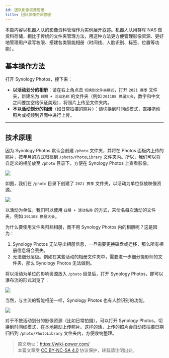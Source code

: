 ```yaml
---
id: 团队影像资源管理
title: 团队影像资源管理
---
```


本篇内容以机器人队的影像资料管理作为实例展开叙述。机器人队用群晖 NAS 做资料存储，相比于传统的文件夹管理方法，用这种方法更方便管理影像资源、更好地管理用户读写权限、搭建各类智能相册（时间线、人脸识别、标签、位置等功能）。

## 基本操作方法

打开 Synology Photos，接下来：

- **以活动划分的相册**：请在右上角点击 `切换到文件夹模式`，打开 `2021 赛季` 文件夹，新建名为 `日期 + 活动名称` 的文件夹（例如 `201108 换届大会`，数字和中文之间要加空格保证美观），将照片上传至文件夹内。
- **不以活动划分的相册**（如日常拍摄的照片）：请切换到时间线模式，直接拖动照片或视频到界面中进行上传。

---

## 技术原理

因为 Synology Photos 默认会创建 `/photo` 文件夹，并将在 Photos 面板内上传的照片，按年月的方式归档到 `/photo/PhotoLibrary` 文件夹内。所以，我们可以将自定义的相册放至 `/photo` 目录下，方便在 Synology Photos 上查看影像。

![](https://wiki-media-1253965369.cos.ap-guangzhou.myqcloud.com/img/20210425111203.png)

如图，我们在 `/photo` 目录下创建了 `2021 赛季` 文件夹，以活动为单位存放映像资源。

![](https://wiki-media-1253965369.cos.ap-guangzhou.myqcloud.com/img/20210425111429.png)

以活动为单位，我们可以使用 `日期 + 活动名称` 的方式，来命名每次活动的文件夹，例如 `201108 换届大会`。

为什么要使用文件夹归档相册，而不用 Synology Photos 内的相册呢？这是因为：

1. Synology Photos 无法导出相册信息，一旦需要更换磁盘或迁移，那么所有相册信息将会丢失。
2. 无法细分层级。例如在某些活动的相册文件夹中，需要进一步细分摄影师的文件夹，那么 Synology Photos 无法做到。

将以活动为单位的影响资源放入 `/photo` 目录后，打开 Synology Photos，即可以瀑布流的形式浏览了：

![](https://wiki-media-1253965369.cos.ap-guangzhou.myqcloud.com/img/20210425112459.png)

当然，与主流的智能相册一样，Synology Photos 也有人脸识别的功能。

![](https://wiki-media-1253965369.cos.ap-guangzhou.myqcloud.com/img/20210425112813.png)

对于不按活动划分的影像资源（比如日常拍摄），可以打开 Synology Photos，切换到时间线模式，在本地拖动上传照片。这样的话，上传的照片会自动按拍摄日期归档到 `/photo/PhotoLibrary` 文件夹内，方便收纳整理。

> 原文地址：<https://wiki-power.com/>  
> 本篇文章受 [CC BY-NC-SA 4.0](https://creativecommons.org/licenses/by/4.0/deed.zh) 协议保护，转载请注明出处。
